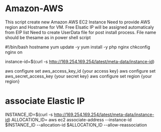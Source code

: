# Amazon-AWS
This script create new Amazon AWS EC2 Instance
Need to provide AWS region and Hostname for VM. 
Free Elsatic IP will be assigned automaticaly from EIP list
Need to create UserData file for post install process. File name should be thesame as in power shell script

#!/bin/bash
hostname
yum update -y
yum install -y php nginx
chkconfig nginx on

instance-id=$(curl -s http://169.254.169.254/latest/meta-data/instance-id)

aws configure set aws_access_key_id {your access key}
aws configure set aws_secret_access_key {your secret key}
aws configure set region {your region}

# associate Elastic IP
INSTANCE_ID=$(curl -s http://169.254.169.254/latest/meta-data/instance-id)
ALLOCATION_ID=
aws ec2 associate-address --instance-id $INSTANCE_ID --allocation-id $ALLOCATION_ID --allow-reassociation
